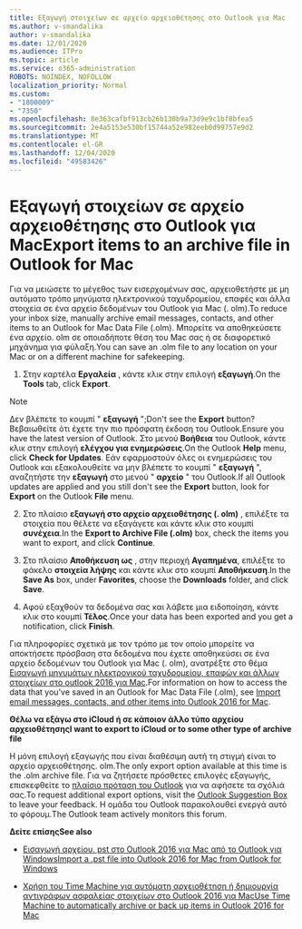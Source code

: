 ```yaml
---
title: Εξαγωγή στοιχείων σε αρχείο αρχειοθέτησης στο Outlook για Mac
ms.author: v-smandalika
author: v-smandalika
ms.date: 12/01/2020
ms.audience: ITPro
ms.topic: article
ms.service: o365-administration
ROBOTS: NOINDEX, NOFOLLOW
localization_priority: Normal
ms.custom:
- "1800009"
- "7350"
ms.openlocfilehash: 8e363cafbf913cb26b130b9a73d9e9c1bf8bfea5
ms.sourcegitcommit: 2e4a5153e530bf15744a52e982eeb0d99757e9d2
ms.translationtype: MT
ms.contentlocale: el-GR
ms.lasthandoff: 12/04/2020
ms.locfileid: "49583426"
---
```

# <a name="export-items-to-an-archive-file-in-outlook-for-mac"></a><span data-ttu-id="d0232-102">Εξαγωγή στοιχείων σε αρχείο αρχειοθέτησης στο Outlook για Mac</span><span class="sxs-lookup"><span data-stu-id="d0232-102">Export items to an archive file in Outlook for Mac</span></span>

<span data-ttu-id="d0232-103">Για να μειώσετε το μέγεθος των εισερχομένων σας, αρχειοθετήστε με μη αυτόματο τρόπο μηνύματα ηλεκτρονικού ταχυδρομείου, επαφές και άλλα στοιχεία σε ένα αρχείο δεδομένων του Outlook για Mac (. olm).</span><span class="sxs-lookup"><span data-stu-id="d0232-103">To reduce your inbox size, manually archive email messages, contacts, and other items to an Outlook for Mac Data File (.olm).</span></span> <span data-ttu-id="d0232-104">Μπορείτε να αποθηκεύσετε ένα αρχείο. olm σε οποιαδήποτε θέση του Mac σας ή σε διαφορετικό μηχάνημα για φύλαξη.</span><span class="sxs-lookup"><span data-stu-id="d0232-104">You can save an .olm file to any location on your Mac or on a different machine for safekeeping.</span></span>

1. <span data-ttu-id="d0232-105">Στην καρτέλα **Εργαλεία** , κάντε κλικ στην επιλογή **εξαγωγή**.</span><span class="sxs-lookup"><span data-stu-id="d0232-105">On the **Tools** tab, click **Export**.</span></span>

> [!NOTE]
> <span data-ttu-id="d0232-106">Δεν βλέπετε το κουμπί " **εξαγωγή** ";</span><span class="sxs-lookup"><span data-stu-id="d0232-106">Don't see the **Export** button?</span></span> <span data-ttu-id="d0232-107">Βεβαιωθείτε ότι έχετε την πιο πρόσφατη έκδοση του Outlook.</span><span class="sxs-lookup"><span data-stu-id="d0232-107">Ensure you have the latest version of Outlook.</span></span> <span data-ttu-id="d0232-108">Στο μενού **Βοήθεια** του Outlook, κάντε κλικ στην επιλογή **ελέγχου για ενημερώσεις**.</span><span class="sxs-lookup"><span data-stu-id="d0232-108">On the Outlook **Help** menu, click **Check for Updates**.</span></span> <span data-ttu-id="d0232-109">Εάν εφαρμοστούν όλες οι ενημερώσεις του Outlook και εξακολουθείτε να μην βλέπετε το κουμπί " **εξαγωγή** ", αναζητήστε την **εξαγωγή** στο μενού " **αρχείο** " του Outlook.</span><span class="sxs-lookup"><span data-stu-id="d0232-109">If all Outlook updates are applied and you still don't see the **Export** button, look for **Export** on the Outlook **File** menu.</span></span>

2. <span data-ttu-id="d0232-110">Στο πλαίσιο **εξαγωγή στο αρχείο αρχειοθέτησης (. olm)** , επιλέξτε τα στοιχεία που θέλετε να εξαγάγετε και κάντε κλικ στο κουμπί **συνέχεια**.</span><span class="sxs-lookup"><span data-stu-id="d0232-110">In the **Export to Archive File (.olm)** box, check the items you want to export, and click **Continue**.</span></span>

3. <span data-ttu-id="d0232-111">Στο πλαίσιο **Αποθήκευση ως** , στην περιοχή **Αγαπημένα**, επιλέξτε το φάκελο **στοιχεία λήψης** και κάντε κλικ στο κουμπί **Αποθήκευση**.</span><span class="sxs-lookup"><span data-stu-id="d0232-111">In the **Save As** box, under **Favorites**, choose the **Downloads** folder, and click **Save**.</span></span>

4. <span data-ttu-id="d0232-112">Αφού εξαχθούν τα δεδομένα σας και λάβετε μια ειδοποίηση, κάντε κλικ στο κουμπί **Τέλος**.</span><span class="sxs-lookup"><span data-stu-id="d0232-112">Once your data has been exported and you get a notification, click **Finish**.</span></span>

<span data-ttu-id="d0232-113">Για πληροφορίες σχετικά με τον τρόπο με τον οποίο μπορείτε να αποκτήσετε πρόσβαση στα δεδομένα που έχετε αποθηκεύσει σε ένα αρχείο δεδομένων του Outlook για Mac (. olm), ανατρέξτε στο θέμα [Εισαγωγή μηνυμάτων ηλεκτρονικού ταχυδρομείου, επαφών και άλλων στοιχείων στο outlook 2016 για Mac](https://support.microsoft.com/office/import-and-export-outlook-email-contacts-and-calendar-92577192-3881-4502-b79d-c3bbada6c8ef#ID0EAACAAA=macOS).</span><span class="sxs-lookup"><span data-stu-id="d0232-113">For information on how to access the data that you've saved in an Outlook for Mac Data File (.olm), see [Import email messages, contacts, and other items into Outlook 2016 for Mac](https://support.microsoft.com/office/import-and-export-outlook-email-contacts-and-calendar-92577192-3881-4502-b79d-c3bbada6c8ef#ID0EAACAAA=macOS).</span></span>

<span data-ttu-id="d0232-114">**Θέλω να εξάγω στο iCloud ή σε κάποιον άλλο τύπο αρχείου αρχειοθέτησης**</span><span class="sxs-lookup"><span data-stu-id="d0232-114">**I want to export to iCloud or to some other type of archive file**</span></span>

<span data-ttu-id="d0232-115">Η μόνη επιλογή εξαγωγής που είναι διαθέσιμη αυτή τη στιγμή είναι το αρχείο αρχειοθέτησης. olm.</span><span class="sxs-lookup"><span data-stu-id="d0232-115">The only export option available at this time is the .olm archive file.</span></span> <span data-ttu-id="d0232-116">Για να ζητήσετε πρόσθετες επιλογές εξαγωγής, επισκεφθείτε το [πλαίσιο πρόταση του Outlook](https://outlook.uservoice.com/) για να αφήσετε τα σχόλιά σας.</span><span class="sxs-lookup"><span data-stu-id="d0232-116">To request additional export options, visit the [Outlook Suggestion Box](https://outlook.uservoice.com/) to leave your feedback.</span></span> <span data-ttu-id="d0232-117">Η ομάδα του Outlook παρακολουθεί ενεργά αυτό το φόρουμ.</span><span class="sxs-lookup"><span data-stu-id="d0232-117">The Outlook team actively monitors this forum.</span></span>

<span data-ttu-id="d0232-118">**Δείτε επίσης**</span><span class="sxs-lookup"><span data-stu-id="d0232-118">**See also**</span></span>

- [<span data-ttu-id="d0232-119">Εισαγωγή αρχείου. pst στο Outlook 2016 για Mac από το Outlook για Windows</span><span class="sxs-lookup"><span data-stu-id="d0232-119">Import a .pst file into Outlook 2016 for Mac from Outlook for Windows</span></span>](https://support.microsoft.com/office/import-a-pst-file-into-outlook-for-mac-from-outlook-for-windows-b4a6a1d6-94bb-4c85-a4fc-a83dc690e18c)

- [<span data-ttu-id="d0232-120">Χρήση του Time Machine για αυτόματη αρχειοθέτηση ή δημιουργία αντιγράφων ασφαλείας στοιχείων στο Outlook 2016 για Mac</span><span class="sxs-lookup"><span data-stu-id="d0232-120">Use Time Machine to automatically archive or back up items in Outlook 2016 for Mac</span></span>](https://support.microsoft.com/office/automatically-archive-or-back-up-outlook-for-mac-items-441fcce5-2262-4b64-ac8c-fa949df989f5)

